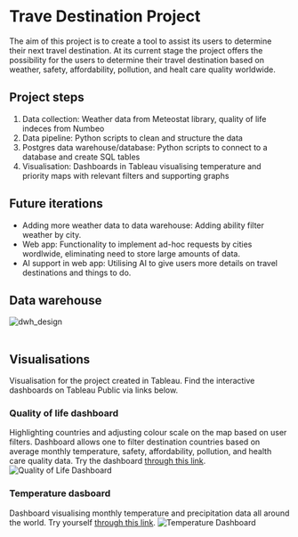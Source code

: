 # Trave Destination Project
The aim of this project is to create a tool to assist its users to determine their next travel destination. At its current stage the project offers the possibility for the users to determine their travel destination based on weather, safety, affordability, pollution, and healt care quality worldwide.

## Project steps
1. Data collection: Weather data from Meteostat library, quality of life indeces from Numbeo
2. Data pipeline: Python scripts to clean and structure the data
3. Postgres data warehouse/database: Python scripts to connect to a database and create SQL tables
4. Visualisation: Dashboards in Tableau visualising temperature and priority maps with relevant filters and supporting graphs

## Future iterations
- Adding more weather data to data warehouse: Adding ability filter weather by city.
- Web app: Functionality to implement ad-hoc requests by cities wordlwide, eliminating need to store large amounts of data.
- AI support in web app: Utilising AI to give users more details on travel destinations and things to do.

## Data warehouse
![dwh_design](https://github.com/vltnnx/Travel-Destination-Project/blob/main/warehouse_design/travel_destination_db.png?raw=true)
<br><br>

## Visualisations
Visualisation for the project created in Tableau. Find the interactive dashboards on Tableau Public via links below.

### Quality of life dashboard
Highlighting countries and adjusting colour scale on the map based on user filters. Dashboard allows one to filter destination countries based on average monthly temperature, safety, affordability, pollution, and health care quality data. Try the dashboard [through this link](https://public.tableau.com/views/TravelDestinationPriority/TravelDestinationPriority?:language=en-GB&publish=yes&:sid=&:display_count=n&:origin=viz_share_link).
![Quality of Life Dashboard](https://github.com/vltnnx/Travel-Destination-Project/blob/main/img/fig2_priority%20map.png?raw=true)

### Temperature dasboard
Dashboard visualising monthly temperature and precipitation data all around the world. Try yourself [through this link](https://public.tableau.com/views/WorldWeather_17150782341070/Dashboard?:language=en-GB&publish=yes&:sid=&:display_count=n&:origin=viz_share_link).
![Temperature Dashboard](https://github.com/vltnnx/Travel-Destination-Project/blob/main/img/fig1_weather%20map.png?raw=true)